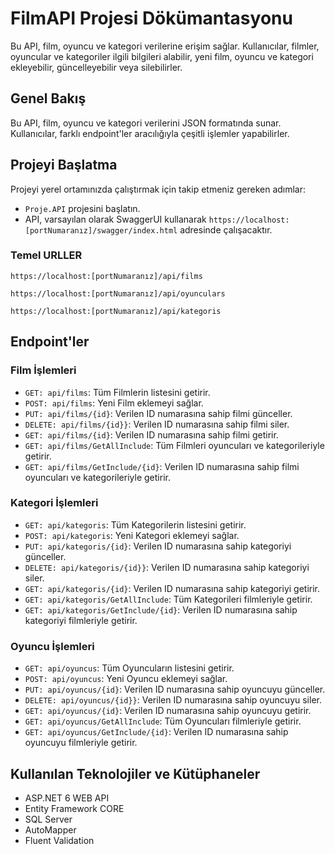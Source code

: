 
# FilmAPI Projesi Dökümantasyonu

Bu API, film, oyuncu ve kategori verilerine erişim sağlar. Kullanıcılar, filmler, oyuncular ve kategoriler ilgili bilgileri alabilir, yeni film, oyuncu ve kategori ekleyebilir, güncelleyebilir veya silebilirler.

## Genel Bakış

Bu API, film, oyuncu ve kategori verilerini JSON formatında sunar. Kullanıcılar, farklı endpoint'ler aracılığıyla çeşitli işlemler yapabilirler.

## Projeyi Başlatma

Projeyi yerel ortamınızda çalıştırmak için takip etmeniz gereken adımlar:

   - `Proje.API` projesini başlatın.
   - API, varsayılan olarak SwaggerUI kullanarak `https://localhost:[portNumaranız]/swagger/index.html` adresinde çalışacaktır.

### Temel URLLER

`https://localhost:[portNumaranız]/api/films`

`https://localhost:[portNumaranız]/api/oyunculars`

`https://localhost:[portNumaranız]/api/kategoris`

## Endpoint'ler

### Film İşlemleri
 - `GET: api/films`: Tüm Filmlerin listesini getirir.
 - `POST: api/films`: Yeni Film eklemeyi sağlar.
 - `PUT: api/films/{id}`: Verilen ID numarasına sahip filmi günceller. 
 - `DELETE: api/films/{id}}`: Verilen ID numarasına sahip filmi siler.
 - `GET: api/films/{id}`: Verilen ID numarasına sahip filmi getirir.
 - `GET: api/films/GetAllInclude`: Tüm Filmleri oyuncuları ve kategorileriyle getirir.
 - `GET: api/films/GetInclude/{id}`: Verilen ID numarasına sahip filmi oyuncuları ve kategorileriyle getirir.

### Kategori İşlemleri
 - `GET: api/kategoris`: Tüm Kategorilerin listesini getirir.
 - `POST: api/kategoris`: Yeni Kategori eklemeyi sağlar.
 - `PUT: api/kategoris/{id}`: Verilen ID numarasına sahip kategoriyi günceller. 
 - `DELETE: api/kategoris/{id}}`: Verilen ID numarasına sahip kategoriyi siler.
 - `GET: api/kategoris/{id}`: Verilen ID numarasına sahip kategoriyi getirir.
 - `GET: api/kategoris/GetAllInclude`: Tüm Kategorileri filmleriyle getirir.
 - `GET: api/kategoris/GetInclude/{id}`: Verilen ID numarasına sahip kategoriyi filmleriyle getirir.


### Oyuncu İşlemleri
 - `GET: api/oyuncus`: Tüm Oyuncuların listesini getirir.
 - `POST: api/oyuncus`: Yeni Oyuncu eklemeyi sağlar.
 - `PUT: api/oyuncus/{id}`: Verilen ID numarasına sahip oyuncuyu günceller. 
 - `DELETE: api/oyuncus/{id}}`: Verilen ID numarasına sahip oyuncuyu siler.
 - `GET: api/oyuncus/{id}`: Verilen ID numarasına sahip oyuncuyu getirir.
 - `GET: api/oyuncus/GetAllInclude`: Tüm Oyuncuları filmleriyle getirir.
 - `GET: api/oyuncus/GetInclude/{id}`: Verilen ID numarasına sahip oyuncuyu filmleriyle getirir.
## Kullanılan Teknolojiler ve Kütüphaneler

- ASP.NET 6 WEB API
- Entity Framework CORE
- SQL Server
- AutoMapper
- Fluent Validation

